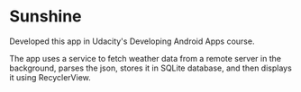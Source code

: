 # Sunshine

Developed this app in Udacity's Developing Android Apps course. 

The app uses a service to fetch weather data from a remote server in the background, parses the json, stores it in SQLite database, and then displays it using RecyclerView.
